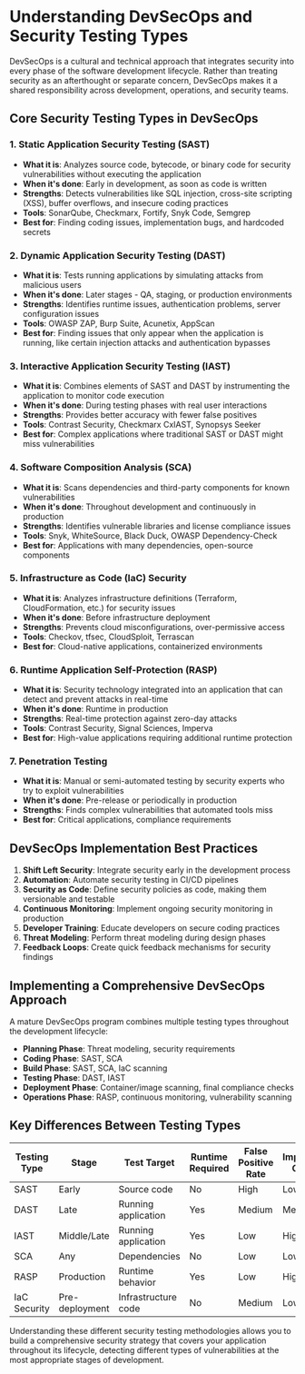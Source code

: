 # Understanding DevSecOps and Security Testing Types

DevSecOps is a cultural and technical approach that integrates security into every phase of the software development lifecycle. Rather than treating security as an afterthought or separate concern, DevSecOps makes it a shared responsibility across development, operations, and security teams.

## Core Security Testing Types in DevSecOps

### 1. Static Application Security Testing (SAST)
- **What it is**: Analyzes source code, bytecode, or binary code for security vulnerabilities without executing the application
- **When it's done**: Early in development, as soon as code is written
- **Strengths**: Detects vulnerabilities like SQL injection, cross-site scripting (XSS), buffer overflows, and insecure coding practices
- **Tools**: SonarQube, Checkmarx, Fortify, Snyk Code, Semgrep
- **Best for**: Finding coding issues, implementation bugs, and hardcoded secrets

### 2. Dynamic Application Security Testing (DAST)
- **What it is**: Tests running applications by simulating attacks from malicious users
- **When it's done**: Later stages - QA, staging, or production environments
- **Strengths**: Identifies runtime issues, authentication problems, server configuration issues
- **Tools**: OWASP ZAP, Burp Suite, Acunetix, AppScan
- **Best for**: Finding issues that only appear when the application is running, like certain injection attacks and authentication bypasses

### 3. Interactive Application Security Testing (IAST)
- **What it is**: Combines elements of SAST and DAST by instrumenting the application to monitor code execution
- **When it's done**: During testing phases with real user interactions
- **Strengths**: Provides better accuracy with fewer false positives
- **Tools**: Contrast Security, Checkmarx CxIAST, Synopsys Seeker
- **Best for**: Complex applications where traditional SAST or DAST might miss vulnerabilities

### 4. Software Composition Analysis (SCA)
- **What it is**: Scans dependencies and third-party components for known vulnerabilities
- **When it's done**: Throughout development and continuously in production
- **Strengths**: Identifies vulnerable libraries and license compliance issues
- **Tools**: Snyk, WhiteSource, Black Duck, OWASP Dependency-Check
- **Best for**: Applications with many dependencies, open-source components

### 5. Infrastructure as Code (IaC) Security
- **What it is**: Analyzes infrastructure definitions (Terraform, CloudFormation, etc.) for security issues
- **When it's done**: Before infrastructure deployment
- **Strengths**: Prevents cloud misconfigurations, over-permissive access
- **Tools**: Checkov, tfsec, CloudSploit, Terrascan
- **Best for**: Cloud-native applications, containerized environments

### 6. Runtime Application Self-Protection (RASP)
- **What it is**: Security technology integrated into an application that can detect and prevent attacks in real-time
- **When it's done**: Runtime in production
- **Strengths**: Real-time protection against zero-day attacks
- **Tools**: Contrast Security, Signal Sciences, Imperva
- **Best for**: High-value applications requiring additional runtime protection

### 7. Penetration Testing
- **What it is**: Manual or semi-automated testing by security experts who try to exploit vulnerabilities
- **When it's done**: Pre-release or periodically in production
- **Strengths**: Finds complex vulnerabilities that automated tools miss
- **Best for**: Critical applications, compliance requirements

## DevSecOps Implementation Best Practices

1. **Shift Left Security**: Integrate security early in the development process
2. **Automation**: Automate security testing in CI/CD pipelines
3. **Security as Code**: Define security policies as code, making them versionable and testable
4. **Continuous Monitoring**: Implement ongoing security monitoring in production
5. **Developer Training**: Educate developers on secure coding practices
6. **Threat Modeling**: Perform threat modeling during design phases
7. **Feedback Loops**: Create quick feedback mechanisms for security findings

## Implementing a Comprehensive DevSecOps Approach

A mature DevSecOps program combines multiple testing types throughout the development lifecycle:

- **Planning Phase**: Threat modeling, security requirements
- **Coding Phase**: SAST, SCA
- **Build Phase**: SAST, SCA, IaC scanning
- **Testing Phase**: DAST, IAST
- **Deployment Phase**: Container/image scanning, final compliance checks
- **Operations Phase**: RASP, continuous monitoring, vulnerability scanning

## Key Differences Between Testing Types

| Testing Type | Stage        | Test Target           | Runtime Required | False Positive Rate | Implementation Complexity |
|-------------|--------------|------------------------|------------------|---------------------|---------------------------|
| SAST        | Early        | Source code            | No               | High                | Low                       |
| DAST        | Late         | Running application    | Yes              | Medium              | Medium                    |
| IAST        | Middle/Late  | Running application    | Yes              | Low                 | High                      |
| SCA         | Any          | Dependencies           | No               | Low                 | Low                       |
| RASP        | Production   | Runtime behavior       | Yes              | Low                 | High                      |
| IaC Security| Pre-deployment| Infrastructure code   | No               | Medium              | Low                       |

Understanding these different security testing methodologies allows you to build a comprehensive security strategy that covers your application throughout its lifecycle, detecting different types of vulnerabilities at the most appropriate stages of development.
